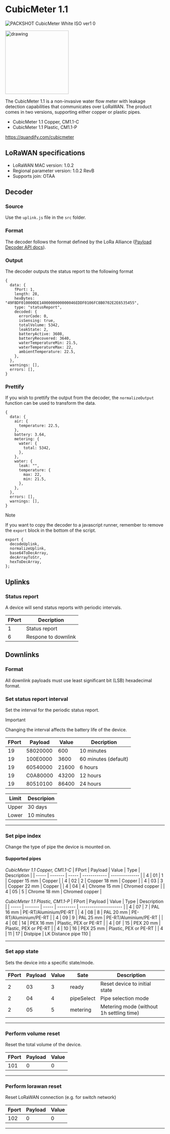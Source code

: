 # CubicMeter 1.1

![PACKSHOT CubicMeter White ISO ver1 0](https://github.com/user-attachments/assets/1830cac6-92f5-4906-88db-6e7eee7ec28e)

<img src="drawing.jpg" alt="drawing" width="200"/>

The CubicMeter 1.1 is a non-invasive water flow meter with leakage detection capabilities that communicates over LoRaWAN.
The product comes in two versions, supporting either copper or plastic pipes.

- CubicMeter 1.1 Copper, CM1.1-C
- CubicMeter 1.1 Plastic, CM1.1-P

https://quandify.com/cubicmeter

## LoRaWAN specifications

- LoRaWAN MAC version: 1.0.2
- Regional parameter version: 1.0.2 RevB
- Supports join: OTAA

## Decoder

### Source
Use the `uplink.js` file in the `src` folder.

### Format
The decoder follows the format defined by the LoRa Alliance ([Payload Decoder API docs](https://resources.lora-alliance.org/technical-specifications/ts013-1-0-0-payload-codec-api)).

### Output
The decoder outputs the status report to the following format

```
{
  data: {
    fPort: 1,
    length: 28,
    hexBytes: "49FBDF010000DE1400000000000046EDDF0106FC8B0702E2E6535455",
    type: "statusReport",
    decoded: {
      errorCode: 0,
      isSensing: true,
      totalVolume: 5342,
      leakState: 2,
      batteryActive: 3608,
      batteryRecovered: 3640,
      waterTemperatureMin: 21.5,
      waterTemperatureMax: 22,
      ambientTemperature: 22.5,
    },
  },
  warnings: [],
  errors: [],
}
```

### Prettify
If you wish to prettify the output from the decoder, the `normalizeOutput` function can be used to transform the data.

```
{
  data: {
    air: {
      temperature: 22.5,
    },
    battery: 3.64,
    metering: {
      water: {
        total: 5342,
      },
    },
    water: {
      leak: "",
      temperature: {
        max: 22,
        min: 21.5,
      },
    },
  },
  errors: [],
  warnings: [],
}
```

> [!NOTE]
> If you want to copy the decoder to a javascript runner, remember to remove the `export` block in the bottom of the script.

```
export {
  decodeUplink,
  normalizeUplink,
  base64ToDecArray,
  decArrayToStr,
  hexToDecArray,
};
```

## Uplinks

### Status report
A device will send status reports with periodic intervals.

| FPort | Decription          |
| ----- | ------------------- |
| 1     | Status report       |
| 6     | Respone to downlink |

## Downlinks

### Format
All downlink payloads must use least significant bit (LSB) hexadecimal format.

### Set status report interval
Set the interval for the periodic status report.
> [!IMPORTANT]
> Changing the interval affects the battery life of the device.

| FPort | Payload  | Value | Decription |
| ----- | -------- | ----- | ---------- |
| 19    | 58020000 | 600   | 10 minutes |
| 19    | 100E0000 | 3600  | 60 minutes (default) |
| 19    | 60540000 | 21600 | 6 hours    |
| 19    | C0A80000 | 43200 | 12 hours   |
| 19    | 80510100 | 86400 | 24 hours   |

| Limit | Descripion |
| ----- | ---------- |
| Upper | 30 days    |
| Lower | 10 minutes |

---
### Set pipe index

Change the type of pipe the device is mounted on.

#### Supported pipes

_CubicMeter 1.1 Copper, CM1.1-C_
| FPort | Payload | Value | Type         | Description    |
| ----- | ------- | ----- | ------------ | -------------- |
| 4     | 01      | 1     | Copper 15 mm | Copper         |
| 4     | 02      | 2     | Copper 18 mm | Copper         |
| 4     | 03      | 3     | Copper 22 mm | Copper         |
| 4     | 04      | 4     | Chrome 15 mm | Chromed copper |
| 4     | 05      | 5     | Chrome 18 mm | Chromed copper |

_CubicMeter 1.1 Plastic, CM1.1-P_
| FPort | Payload | Value | Type      | Description           |
| ----- | ------- | ----- | --------- | --------------------- |
| 4     | 07      | 7     | PAL 16 mm | PE-RT/Aluminium/PE-RT |
| 4     | 08      | 8     | PAL 20 mm | PE-RT/Aluminium/PE-RT |
| 4     | 09      | 9     | PAL 25 mm | PE-RT/Aluminium/PE-RT |
| 4     | 0E      | 14    | PEX 16 mm | Plastic, PEX or PE-RT |
| 4     | 0F      | 15    | PEX 20 mm | Plastic, PEX or PE-RT |
| 4     | 10      | 16    | PEX 25 mm | Plastic, PEX or PE-RT |
| 4     | 11      | 17    | Distpipe  | LK Distance pipe 110  |

---

### Set app state

Sets the device into a specific state/mode.

| FPort | Payload | Value | Sate       | Description                               |
| ----- | ------- | ----- | ---------- | ------------------------------------------|
| 2     | 03      | 3     | ready      | Reset device to initial state             |
| 2     | 04      | 4     | pipeSelect | Pipe selection mode                       |
| 2     | 05      | 5     | metering   | Metering mode (without 1h settling time)  |

---

### Perform volume reset

Reset the total volume of the device.

| FPort | Payload | Value |
| ----- | ------- | ----- |
| 101   | 0       | 0     |

---

### Perform lorawan reset

Reset LoRaWAN connection (e.g. for switch network)

| Fport | Payload | Value |
| ----- | ------- | ----- | 
| 102   | 0       | 0     |

---
